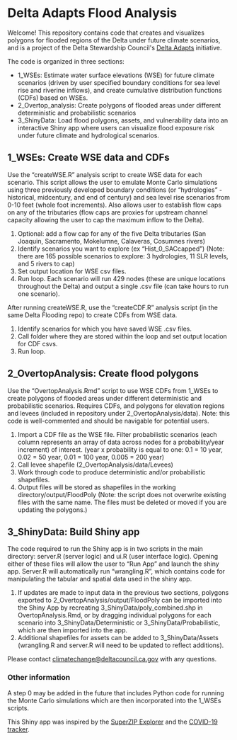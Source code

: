 # Delta Adapts Flood Analysis

Welcome! This repository contains code that creates and visualizes polygons for flooded regions of the Delta under future climate scenarios, and is a project of the Delta Stewardship Council's [Delta Adapts](https://deltacouncil.ca.gov/delta-plan/climate-change) initiative. 

The code is organized in three sections: 
- 1_WSEs: Estimate water surface elevations (WSE) for future climate scenarios (driven by user specified boundary conditions for sea level rise and riverine inflows), and create cumulative distribution functions (CDFs) based on WSEs.
- 2_Overtop_analysis: Create polygons of flooded areas under different deterministic and probabilistic scenarios
- 3_ShinyData: Load flood polygons, assets, and vulnerability data into an interactive Shiny app where users can visualize flood exposure risk under future climate and hydrological scenarios.


## 1_WSEs: Create WSE data and CDFs

Use the “createWSE.R” analysis script to create WSE data for each scenario. This script allows the user to emulate Monte Carlo simulations using three previously developed boundary conditions (or “hydrologies” - historical, midcentury, and end of century) and sea level rise scenarios from 0-10 feet (whole foot increments). Also allows user to establish flow caps on any of the tributaries (flow caps are proxies for upstream channel capacity allowing the user to cap the maximum inflow to the Delta). 

1. Optional: add a flow cap for any of the five Delta tributaries (San Joaquin, Sacramento, Mokelumne, Calaveras, Cosumnes rivers) 
2. Identify scenarios you want to explore (ex “Hist_0_SACcapped”) (Note: there are 165 possible scenarios to explore: 3 hydrologies, 11 SLR levels, and 5 rivers to cap) 
3. Set output location for WSE csv files. 
4. Run loop. Each scenario will run 429 nodes (these are unique locations throughout the Delta) and output a single .csv file (can take hours to run one scenario). 

After running createWSE.R, use the “createCDF.R” analysis script (in the same Delta Flooding repo) to create CDFs from WSE data. 
1. Identify scenarios for which you have saved WSE .csv files.  
2. Call folder where they are stored within the loop and set output location for CDF csvs. 
3. Run loop.  


## 2_OvertopAnalysis: Create flood polygons

Use the “OvertopAnalysis.Rmd” script to use WSE CDFs from 1_WSEs to create polygons of flooded areas under different deterministic and probabilistic scenarios. Requires CDFs, and polygons for elevation regions and levees (included in repository under 2_OvertopAnalysis/data). Note: this code is well-commented and should be navigable for potential users. 

1. Import a CDF file as the WSE file. Filter probabilistic scenarios (each column represents an array of data across nodes for a probability/year increment) of interest. (year x probability is equal to one: 0.1 = 10 year, 0.02 = 50 year,  0.01 = 100 year, 0.005 = 200 year) 
2. Call levee shapefile (2_OvertopAnalysis/data/Levees) 
3. Work through code to produce deterministic and/or probabilistic shapefiles.  
4. Output files will be stored as shapefiles in the working directory/output/FloodPoly (Note: the script does not overwrite existing files with the same name. The files must be deleted or moved if you are updating the polygons.) 


## 3_ShinyData: Build Shiny app

The code required to run the Shiny app is in two scripts in the main directory: server.R (server logic) and ui.R (user interface logic). Opening either of these files will allow the user to “Run App” and launch the shiny app. Server.R will automatically run “wrangling.R”, which contains code for manipulating the tabular and spatial data used in the shiny app. 

1. If updates are made to input data in the previous two sections, polygons exported to   2_OvertopAnalysis/output/FloodPoly can be imported into the Shiny App by recreating 3_ShinyData/poly_combined.shp in OvertopAnalysis.Rmd, or by dragging individual polygons for each scenario into 3_ShinyData/Deterministic or 3_ShinyData/Probabilistic, which are then imported into the app. 
2. Additional shapefiles for assets can be added to 3_ShinyData/Assets (wrangling.R and server.R will need to be updated to reflect additions). 


Please contact [climatechange@deltacouncil.ca.gov](mailto:climatechange@deltacouncil.ca.gov) with any questions.


### Other information

A step 0 may be added in the future that includes Python code for running the Monte Carlo simulations which are then incorporated into the 1_WSEs scripts. 


This Shiny app was inspired by the [SuperZIP Explorer](https://shiny.rstudio.com/gallery/superzip-example.html) and the [COVID-19 tracker](https://shiny.rstudio.com/gallery/covid19-tracker.html).

